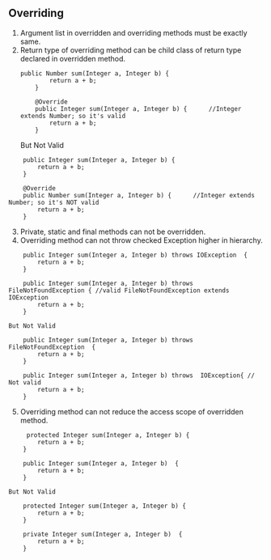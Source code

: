 ## Overriding

1. Argument list in overridden and overriding methods must be exactly same.
2. Return type of overriding method can be child class of return type declared in overridden method.
	```
	public Number sum(Integer a, Integer b) {
        	return a + b;
    	}
	
    	@Override
    	public Integer sum(Integer a, Integer b) {      //Integer extends Number; so it's valid
        	return a + b;
    	}
	```
    But Not Valid
```
    public Integer sum(Integer a, Integer b) {
        return a + b;
    }

    @Override
    public Number sum(Integer a, Integer b) {      //Integer extends Number; so it's NOT valid
       	return a + b;
    }
```
3. Private, static and final methods can not be overridden.
4. Overriding method can not throw checked Exception higher in hierarchy.
```
    public Integer sum(Integer a, Integer b) throws IOException  {
        return a + b;
    }

    public Integer sum(Integer a, Integer b) throws FileNotFoundException { //valid FileNotFoundException extends IOException
        return a + b;
    }
```
    But Not Valid
```
    public Integer sum(Integer a, Integer b) throws FileNotFoundException  {
        return a + b;
    }

    public Integer sum(Integer a, Integer b) throws  IOException{ // Not valid 
        return a + b;
    }
```
5. Overriding method can not reduce the access scope of overridden method.
```
     protected Integer sum(Integer a, Integer b) {
        return a + b;
    }

    public Integer sum(Integer a, Integer b)  {   
        return a + b;
    }
```
    But Not Valid
```
    protected Integer sum(Integer a, Integer b) {
        return a + b;
    }

    private Integer sum(Integer a, Integer b)  {   
        return a + b;
    }
```
